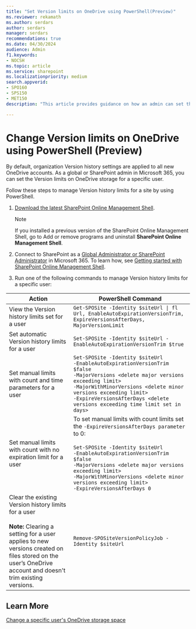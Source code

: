 ```yaml
---
title: "Set Version limits on OneDrive using PowerShell(Preview)"
ms.reviewer: rekamath
ms.author: serdars
author: serdars
manager: serdars
recommendations: true
ms.date: 04/30/2024
audience: Admin
f1.keywords:
- NOCSH
ms.topic: article
ms.service: sharepoint
ms.localizationpriority: medium
search.appverid:
- SPO160
- SPS150
- MET150
description: "This article provides guidance on how an admin can set the version limits on OneDrive for a specific user using PowerShell."

---
```



# Change Version limits on OneDrive using PowerShell (Preview)

By default, organization Version history settings are applied to all new OneDrive accounts. As a global or SharePoint admin in Microsoft 365, you can set the Version limits on OneDrive storage for a specific user.

Follow these steps to manage Version history limits for a site by using PowerShell.

1. [Download the latest SharePoint Online Management Shell](https://go.microsoft.com/fwlink/p/?LinkId=255251).

    > [!NOTE]
    > If you installed a previous version of the SharePoint Online Management Shell, go to Add or remove programs and uninstall **SharePoint Online Management Shell**.

1. Connect to SharePoint as a [Global Administrator or SharePoint Administrator](/sharepoint/sharepoint-admin-role) in Microsoft 365. To learn how, see [Getting started with SharePoint Online Management Shell](/powershell/sharepoint/sharepoint-online/connect-sharepoint-online).
2. Run one of the following commands to manage Version history limits for a specific user:

| **Action** | **PowerShell Command** |
| --- | --- |
| View the Version history limits set for a user | `Get-SPOSite -Identity $siteUrl \| fl Url, EnableAutoExpirationVersionTrim, ExpireVersionsAfterDays, MajorVersionLimit` |
| Set automatic Version history limits for a user | `Set-SPOSite -Identity $siteUrl -EnableAutoExpirationVersionTrim $true` |
| Set manual limits with count and time parameters for a user | `Set-SPOSite -Identity $siteUrl`<br>`-EnableAutoExpirationVersionTrim $false`<br>`-MajorVersions <delete major versions exceeding limit>`<br>`-MajorWithMinorVersions <delete minor versions exceeding limit>`<br>`-ExpireVersionsAfterDays <delete versions exceeding time limit set in days>` |
| Set manual limits with count with no expiration limit for a user | To set manual limits with count limits set the `-ExpireVersionsAfterDays parameter` to 0:<br><br>`Set-SPOSite -Identity $siteUrl`<br>`-EnableAutoExpirationVersionTrim $false`<br>`-MajorVersions <delete major versions exceeding limit>`<br>`-MajorWithMinorVersions <delete minor versions exceeding limit>`<br>`-ExpireVersionsAfterDays 0` |
| Clear the existing Version history limits for a user<br><br>**Note:** Clearing a setting for a user applies to new versions created on files stored on the user’s OneDrive account and doesn't trim existing versions. | `Remove-SPOSiteVersionPolicyJob -Identity $siteUrl` |

## Learn More

[Change a specific user's OneDrive storage space](change-user-storage.md)


